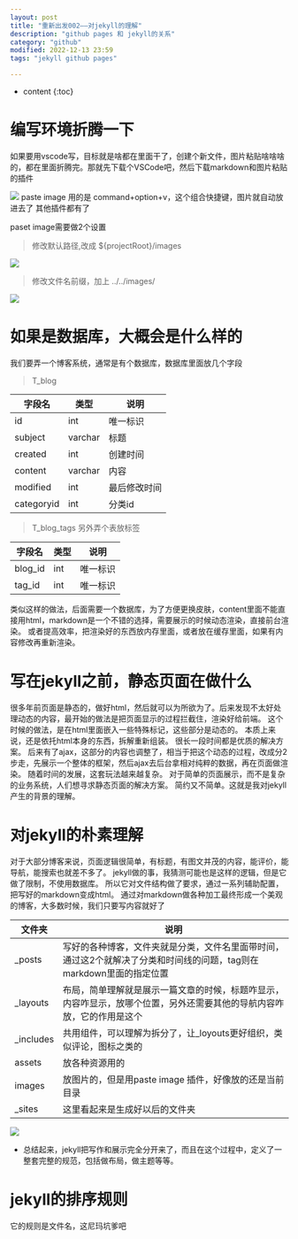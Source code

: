 ```yaml
---
layout: post
title: "重新出发002——对jekyll的理解"
description: "github pages 和 jekyll的关系"
category: "github"
modified: 2022-12-13 23:59
tags: "jekyll github pages"

---
```

* content
{:toc}

# 编写环境折腾一下
如果要用vscode写，目标就是啥都在里面干了，创建个新文件，图片粘贴啥啥啥的，都在里面折腾完。那就先下载个VSCode吧，然后下载markdown和图片粘贴的插件

![](../../images/2022-12-13-zhong-xin-chu-fa-002-unknown-unknown-dui-jekyll-de-li-jie/2022-12-14-08-04-41.png)
paste image 用的是 command+option+v，这个组合快捷键，图片就自动放进去了
其他插件都有了

paset image需要做2个设置

> 修改默认路径,改成 ${projectRoot}/images

![](../../images/2022-12-13-zhong-xin-chu-fa-002-unknown-unknown-dui-jekyll-de-li-jie/2022-12-14-09-25-33.png)
> 修改文件名前缀，加上 ../../images/

![](../../images/2022-12-13-zhong-xin-chu-fa-002-unknown-unknown-dui-jekyll-de-li-jie/2022-12-14-09-29-51.png)
<!-- more -->

# 如果是数据库，大概会是什么样的
我们要弄一个博客系统，通常是有个数据库，数据库里面放几个字段

>T_blog

|字段名|类型|说明|
|----|----|-----|
|id|int|唯一标识|
|subject|varchar|标题|
|created|int|创建时间|
|content|varchar|内容|
|modified|int|最后修改时间|
|categoryid|int|分类id|

>T_blog_tags
另外弄个表放标签

|字段名|类型|说明|
|----|----|-----|
|blog_id|int|唯一标识|
|tag_id|int|唯一标识|

类似这样的做法，后面需要一个数据库，为了方便更换皮肤，content里面不能直接用html，markdown是一个不错的选择，需要展示的时候动态渲染，直接前台渲染。
或者提高效率，把渲染好的东西放内存里面，或者放在缓存里面，如果有内容修改再重新渲染。



# 写在jekyll之前，静态页面在做什么
很多年前页面是静态的，做好html，然后就可以为所欲为了。后来发现不太好处理动态的内容，最开始的做法是把页面显示的过程拦截住，渲染好给前端。
这个时候的做法，是在html里面嵌入一些特殊标记，这些部分是动态的。
本质上来说，还是依托html本身的东西，拆解重新组装。
很长一段时间都是优质的解决方案。
后来有了ajax，这部分的内容也调整了，相当于把这个动态的过程，改成分2步走，先展示一个整体的框架，然后ajax去后台拿相对纯粹的数据，再在页面做渲染。
随着时间的发展，这套玩法越来越复杂。
对于简单的页面展示，而不是复杂的业务系统，人们想寻求静态页面的解决方案。
简约又不简单。这就是我对jekyll产生的背景的理解。

# 对jekyll的朴素理解
对于大部分博客来说，页面逻辑很简单，有标题，有图文并茂的内容，能评价，能导航，能搜索也就差不多了。
jekyll做的事，我猜测可能也是这样的逻辑，但是它做了限制，不使用数据库。
所以它对文件结构做了要求，通过一系列辅助配置，把写好的markdown变成html。
通过对markdown做各种加工最终形成一个美观的博客，大多数时候，我们只要写内容就好了

|文件夹|说明|
|----|-----|
|_posts|写好的各种博客，文件夹就是分类，文件名里面带时间，通过这2个就解决了分类和时间线的问题，tag则在markdown里面的指定位置|
|_layouts|布局，简单理解就是展示一篇文章的时候，标题咋显示，内容咋显示，放哪个位置，另外还需要其他的导航内容咋放，它的作用是这个|
|_includes|共用组件，可以理解为拆分了，让_loyouts更好组织，类似评论，图标之类的|
|assets|放各种资源用的|
|images|放图片的，但是用paste image 插件，好像放的还是当前目录|
|_sites| 这里看起来是生成好以后的文件夹|

![](../../images/2022-12-13-zhong-xin-chu-fa-002-unknown-unknown-dui-jekyll-de-li-jie/2022-12-14-08-40-04.png)
* 总结起来，jekyll把写作和展示完全分开来了，而且在这个过程中，定义了一整套完整的规范，包括做布局，做主题等等。

# jekyll的排序规则
它的规则是文件名，这尼玛坑爹吧
